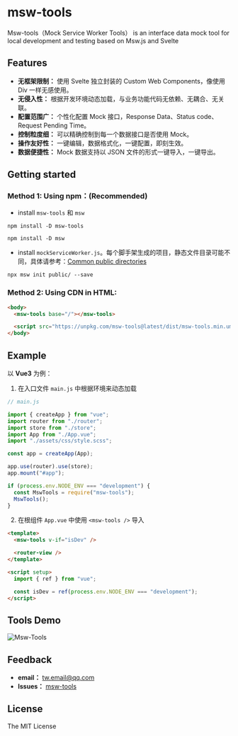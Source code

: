 # msw-tools

Msw-tools（Mock Service Worker Tools） is an interface data mock tool for local development and testing based on Msw.js and Svelte

## Features

- **无框架限制：** 使用 Svelte 独立封装的 Custom Web Components，像使用 Div 一样无感使用。
- **无侵入性：** 根据开发环境动态加载，与业务功能代码无依赖、无耦合、无关联。
- **配置范围广：** 个性化配置 Mock 接口，Response Data、Status code、Request Pending Time。
- **控制粒度细：** 可以精确控制到每一个数据接口是否使用 Mock。
- **操作友好性：** 一键编辑，数据格式化，一键配置，即刻生效。
- **数据便捷性：** Mock 数据支持以 JSON 文件的形式一键导入，一键导出。

## Getting started

### Method 1: Using npm：(Recommended)

- install `msw-tools` 和 `msw`

```shell
npm install -D msw-tools

npm install -D msw
```

- install `mockServiceWorker.js`。每个脚手架生成的项目，静态文件目录可能不同，具体请参考：[Common public directories](https://mswjs.io/docs/getting-started/integrate/browser#where-is-my-public-directory "Common public directories")

```shell
npx msw init public/ --save
```

### Method 2: Using CDN in HTML:

```html
<body>
  <msw-tools base="/"></msw-tools>

  <script src="https://unpkg.com/msw-tools@latest/dist/msw-tools.min.umd.js"></script>
</body>
```

## Example

以 **Vue3** 为例：

1. 在入口文件 `main.js` 中根据环境来动态加载

```js
// main.js

import { createApp } from "vue";
import router from "./router";
import store from "./store";
import App from "./App.vue";
import "./assets/css/style.scss";

const app = createApp(App);

app.use(router).use(store);
app.mount("#app");

if (process.env.NODE_ENV === "development") {
  const MswTools = require("msw-tools");
  MswTools();
}
```

2. 在根组件 `App.vue` 中使用 `<msw-tools />` 导入

```html
<template>
  <msw-tools v-if="isDev" />

  <router-view />
</template>

<script setup>
  import { ref } from "vue";

  const isDev = ref(process.env.NODE_ENV === "development");
</script>
```

## Tools Demo

![Msw-Tools](https://tiven.cn/assets/img/msw-tools-demos.gif "msw-tools")

## Feedback

- **email：** [tw.email@qq.com](mailto:tw.email@qq.com "天问eMail | msw-tools")
- **Issues：** [msw-tools](https://github.com/tive6/msw-tools/issues "Issues | msw-tools")

## License

The MIT License
